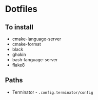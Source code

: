# Dotfiles

## To install

* cmake-language-server
* cmake-format
* black
* ghokin
* bash-language-server
* flake8

## Paths

* Terminator - `.config.terminator/config`
